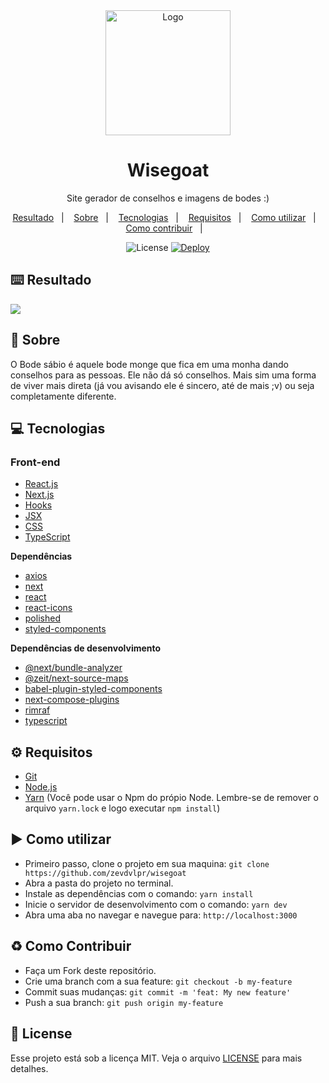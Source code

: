 <div align="center">
  <img src="https://media.discordapp.net/attachments/725525454160789606/735523606678995024/bodezinho.png?width=296&height=400" alt="Logo" width="200">
  <h1>Wisegoat</h1>
  <p>Site gerador de conselhos e imagens de bodes :)</p>
  <p>
    <a href="#keyboard-resultado">Resultado</a>&nbsp;&nbsp;&nbsp;|&nbsp;&nbsp;&nbsp;
    <a href="#page_with_curl-sobre">Sobre</a>&nbsp;&nbsp;&nbsp;|&nbsp;&nbsp;&nbsp;
    <a href="#computer-tecnologias">Tecnologias</a>&nbsp;&nbsp;&nbsp;|&nbsp;&nbsp;&nbsp;
    <a href="#gear-requisitos">Requisitos</a>&nbsp;&nbsp;&nbsp;|&nbsp;&nbsp;&nbsp;
    <a href="#arrow_forward-como-cutilizar">Como utilizar</a>&nbsp;&nbsp;&nbsp;|&nbsp;&nbsp;&nbsp;
    <a href="#recycle-como-contribuir">Como contribuir</a>&nbsp;&nbsp;&nbsp;|&nbsp;&nbsp;&nbsp;
  </p>
    <img src="https://img.shields.io/github/license/zevdvlpr/wisegoat?color=0080ff&label=License&style=flat-square" alt="License">
    <a href="https://wisegoat-zevdvlpr.vercel.app"><img src="https://img.shields.io/badge/Deploy-View%20Site-0080ff?style=flat-square" alt="Deploy"></a>    
  </a>
</div>

## :keyboard: Resultado

<img src="https://cdn.discordapp.com/attachments/725525454160789606/736018784992886854/resultado.gif"/>

## :page_with_curl: Sobre

O Bode sábio é aquele bode monge que fica em uma monha dando conselhos para as pessoas. Ele não dá só conselhos. Mais sim uma forma de viver mais direta (já vou avisando ele é sincero, até de mais ;v) ou seja completamente diferente.

## :computer: Tecnologias

### Front-end

- [React.js](https://pt-br.reactjs.org/)
- [Next.js](https://nextjs.org/)
- [Hooks](https://pt-br.reactjs.org/docs/hooks-intro.html)
- [JSX](https://pt-br.reactjs.org/docs/introducing-jsx.html)
- [CSS](https://developer.mozilla.org/pt-BR/docs/Web/CSS)
- [TypeScript](https://www.typescriptlang.org)

**Dependências**

- [axios](https://github.com/axios/axios)
- [next](https://github.com/vercel/next.js)
- [react](https://github.com/facebook/react)
- [react-icons](https://github.com/react-icons/react-icons)
- [polished](https://github.com/styled-components/polished)
- [styled-components](https://github.com/styled-components/styled-components)

**Dependências de desenvolvimento**

- [@next/bundle-analyzer](https://github.com/vercel/next.js/tree/canary/packages/next-bundle-analyzer)
- [@zeit/next-source-maps](https://github.com/vercel/next-plugins/tree/master/packages/next-source-maps)
- [babel-plugin-styled-components](https://github.com/styled-components/babel-plugin-styled-components)
- [next-compose-plugins](https://github.com/cyrilwanner/next-compose-plugins)
- [rimraf](https://github.com/isaacs/rimraf)
- [typescript](https://github.com/microsoft/TypeScript)

## :gear: Requisitos

- [Git](https://git-scm.com/)
- [Node.js](https://node.js.org/)
- [Yarn](https://yarnpkg.com/) (Você pode usar o Npm do própio Node. Lembre-se de remover o arquivo `yarn.lock` e logo executar `npm install`)

## :arrow_forward: Como utilizar

- Primeiro passo, clone o projeto em sua maquina: `git clone https://github.com/zevdvlpr/wisegoat`
- Abra a pasta do projeto no terminal.
- Instale as dependências com o comando: `yarn install`
- Inicie o servidor de desenvolvimento com o comando: `yarn dev`
- Abra uma aba no navegar e navegue para: `http://localhost:3000`

## :recycle: Como Contribuir

- Faça um Fork deste repositório.
- Crie uma branch com a sua feature: `git checkout -b my-feature`
- Commit suas mudanças: `git commit -m 'feat: My new feature'`
- Push a sua branch: `git push origin my-feature`

## :customs: License

Esse projeto está sob a licença MIT. Veja o arquivo [LICENSE](https://github.com/zevdvlpr/wisegoat/tree/master/LICENSE) para mais detalhes.
